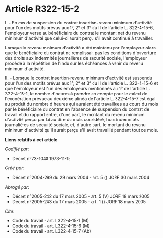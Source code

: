 # Article R322-15-2

I. - En cas de suspension du contrat insertion-revenu minimum d'activité pour l'un des motifs prévus aux 1°, 2° et 3° du II
de l'article L. 322-4-15-6, l'employeur verse au bénéficiaire du contrat le montant net du revenu minimum d'activité que
celui-ci aurait perçu s'il avait continué à travailler.

Lorsque le revenu minimum d'activité a été maintenu par l'employeur alors que le bénéficiaire du contrat ne remplissait pas
les conditions d'ouverture des droits aux indemnités journalières de sécurité sociale, l'employeur procède à la répétition de
l'indu sur les échéances à venir du revenu minimum d'activité.

II. - Lorsque le contrat insertion-revenu minimum d'activité est suspendu pour l'un des motifs prévus aux 1°, 2° et 3° du II
de l'article L. 322-4-15-6 et que l'employeur est l'un des employeurs mentionnés au 1° de l'article L. 322-4-15-1, le nombre
d'heures à prendre en compte pour le calcul de l'exonération prévue au deuxième alinéa de l'article L. 322-4-15-7 est égal au
produit du nombre d'heures qui auraient été travaillées au cours du mois par le bénéficiaire du contrat en l'absence de
suspension du contrat de travail et du rapport entre, d'une part, le montant du revenu minimum d'activité perçu par lui au
titre du mois considéré, hors indemnités journalières de sécurité sociale, et, d'autre part, le montant du revenu minimum
d'activité qu'il aurait perçu s'il avait travaillé pendant tout ce mois.

**Liens relatifs à cet article**

_Codifié par_:

  - Décret n°73-1048 1973-11-15

_Créé par_:

  - Décret n°2004-299 du 29 mars 2004 - art. 5 () JORF 30 mars 2004

_Abrogé par_:

  - Décret n°2005-242 du 17 mars 2005 - art. 5 (V) JORF 18 mars 2005
  - Décret n°2005-243 du 17 mars 2005 - art. 1 () JORF 18 mars 2005

_Cite_:

  - Code du travail - art. L322-4-15-1 (M)
  - Code du travail - art. L322-4-15-6 (M)
  - Code du travail - art. L322-4-15-7 (Ab)
